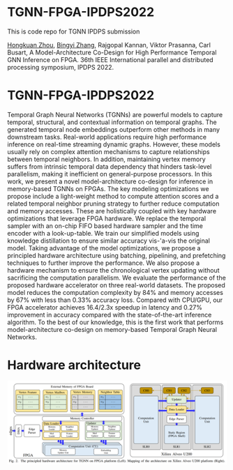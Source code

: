 # TGNN-FPGA-IPDPS2022
This is code repo for TGNN IPDPS submission

[Hongkuan Zhou](https://tedzhouhk.github.io/about/), [Bingyi Zhang](https://sites.google.com/usc.edu/bingyi/home),  Rajgopal Kannan, Viktor Prasanna,  Carl Busart, A Model-Architecture Co-Design for High Performance Temporal GNN Inference on FPGA.  36th IEEE International parallel and distributed processing symposium, IPDPS 2022.

# TGNN-FPGA-IPDPS2022
Temporal Graph Neural Networks (TGNNs) are powerful models to capture temporal, structural, and contextual information on temporal graphs. The generated temporal node embeddings outperform other methods in many downstream tasks. Real-world applications require high performance inference on real-time streaming dynamic graphs. However, these models usually rely on complex attention mechanisms to capture relationships between temporal neighbors.
In addition, maintaining vertex memory suffers from intrinsic temporal data dependency that hinders task-level parallelism, making it inefficient on general-purpose processors. 
In this work, we present a novel model-architecture co-design for inference in memory-based TGNNs on FPGAs.
The key modeling optimizations we propose include a light-weight method to compute attention scores and a related temporal neighbor pruning strategy to further reduce computation and memory accesses. These are holistically coupled with key hardware optimizations that leverage FPGA hardware. We replace the temporal sampler with an on-chip FIFO based hardware sampler and the time encoder with a look-up-table.
We train our simplified models using knowledge distillation to ensure similar accuracy vis-\'a-vis the original model. Taking advantage of the model optimizations, we propose a principled hardware architecture using batching, pipelining, and prefetching techniques to further improve the performance. We also propose a hardware mechanism to ensure the chronological vertex updating without sacrificing the computation parallelism.
We evaluate the performance of the proposed hardware accelerator on three real-world datasets. 
The proposed model reduces the computation complexity by 84% and memory accesses by $67\%$ with less than 0.33% accuracy loss. 
Compared with CPU/GPU, our FPGA accelerator achieves 16.4/2.3x speedup in latency and $0.27\%$ improvement in accuracy compared with the state-of-the-art inference algorithm. 
To the best of our knowledge, this is the first work that performs model-architecture co-design on memory-based Temporal Graph Neural Networks.


# Hardware architecture
<p align="center">
  <img src="./pic/arch.PNG" alt="drawing" width="1200"/>
</p>

